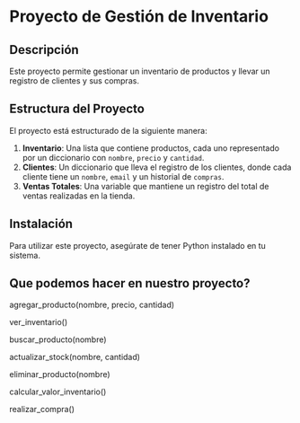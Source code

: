 # Proyecto de Gestión de Inventario 

## Descripción
Este proyecto permite gestionar un inventario de productos y llevar un registro de clientes y sus compras. 

## Estructura del Proyecto
El proyecto está estructurado de la siguiente manera:
1. **Inventario**: Una lista que contiene productos, cada uno representado por un diccionario con `nombre`, `precio` y `cantidad`.
2. **Clientes**: Un diccionario que lleva el registro de los clientes, donde cada cliente tiene un `nombre`, `email` y un historial de `compras`.
3. **Ventas Totales**: Una variable que mantiene un registro del total de ventas realizadas en la tienda.

## Instalación
Para utilizar este proyecto, asegúrate de tener Python instalado en tu sistema. 

## Que podemos hacer en nuestro proyecto?

agregar_producto(nombre, precio, cantidad)

ver_inventario()

buscar_producto(nombre)

actualizar_stock(nombre, cantidad)

eliminar_producto(nombre)

calcular_valor_inventario()

realizar_compra()